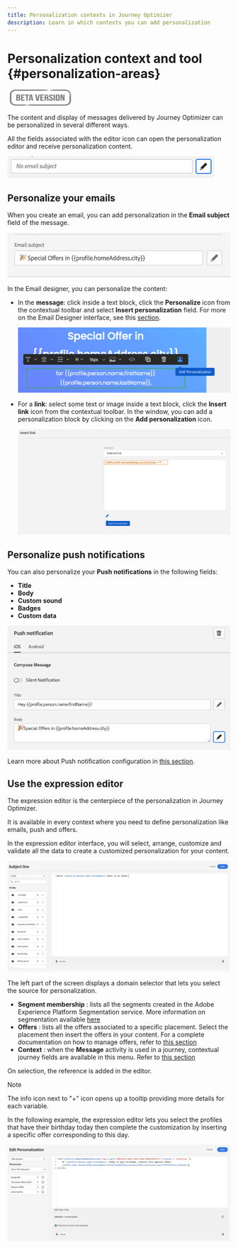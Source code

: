 ```yaml
---
title: Personalization contexts in Journey Optimizer
description: Learn in which contexts you can add personalization
---
```

# Personalization context and tool {#personalization-areas}

![](../assets/do-not-localize/badge.png)

The content and display of messages delivered by Journey Optimizer can be personalized in several different ways.

All the fields associated with the editor icon can open the personalization editor and receive personalization content.

![](assets/perso_icon.png)

## Personalize your emails

When you create an email, you can add personalization in the **Email subject** field of the message.

![](assets/perso_subject.png)

In the Email designer, you can personalize the content:

* In the **message**: click inside a text block, click the **Personalize** icon from the contextual toolbar and select **Insert personalization** field. For more on the Email Designer interface, see this [section](../design-emails.md).
    
    ![](assets/perso_insert.png)

* For a **link**: select some text or image inside a text block, click the **Insert link** icon from the contextual toolbar. In the window, you can add a personalization block by clicking on the **Add personalization** icon.

    ![](assets/perso_link.png)

## Personalize push notifications

You can also personalize your **Push notifications** in the following fields:

* **Title**
* **Body**
* **Custom sound**
* **Badges**
* **Custom data**

![](assets/perso_push.png)

Learn more about Push notification configuration in [this section](../configure-push.md).

## Use the expression editor

The expression editor is the centerpiece of the personalization in Journey Optimizer.

It is available in every context where you need to define personalization like emails, push and offers.

In the expression editor interface, you will select, arrange, customize and validate all the data to create a customized personalization for your content.

 ![](assets/perso_ee1.png)

The left part of the screen displays a domain selector that lets you select the source for personalization.

* **Segment membership** : lists all the segments created in the Adobe Experience Platform Segmentation service. More information on segmentation available [here](https://experienceleague.corp.adobe.com/docs/experience-platform/segmentation/home.html?lang=en)
* **Offers** : lists all the offers associated to a specific placement. Select the placement then insert the offers in your content. For a complete documentation on how to manage offers, refer to [this section](https://experienceleague.corp.adobe.com/docs/customer-journey-management/using/create-messages/deliver-personalized-offers.html?lang=en#about-offer-decisioning)
* **Context** : when the **Message** activity is used in a journey, contextual journey fields are available in this menu. Refer to [this section](https://experienceleague.corp.adobe.com/docs/customer-journey-management/using/create-messages/deliver-personalized-offers.html?lang=en#about-offer-decisioning)

On selection, the reference is added in the editor. 

>[!NOTE]
>
>The info icon next to "+" icon opens up a tooltip providing more details for each variable.

In the following example, the expression editor lets you select the profiles that have their birthday today then complete the customization by inserting a specific offer corresponding to this day.

 ![](assets/perso_ee2.png)




